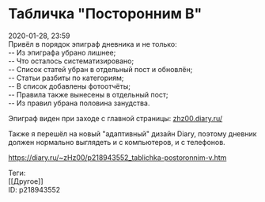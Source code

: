 Табличка "Посторонним В"
=========================

   
 2020-01-28, 23:59   
  Привёл в порядок эпиграф дневника и не только:   
 -- Из эпиграфа убрано лишнее;   
 -- Что осталось систематизировано;   
 -- Список статей убран в отдельный пост и обновлён;   
 -- Статьи разбиты по категориям;   
 -- В список добавлены фотоотчёты;   
 -- Правила также вынесены в отдельный пост;   
 -- Из правил убрана половина занудства.   
   
 Эпиграф виден при заходе с главной страницы:  [zhz00.diary.ru/](https://zhz00.diary.ru/)    
   
 Также я перешёл на новый "адаптивный" дизайн Diary, поэтому дневник должен нормально выглядеть и с компьютеров, и с телефонов.   
    
 <https://diary.ru/~zHz00/p218943552_tablichka-postoronnim-v.htm>   
   
 Теги:   
 [[Другое]]   
 ID: p218943552